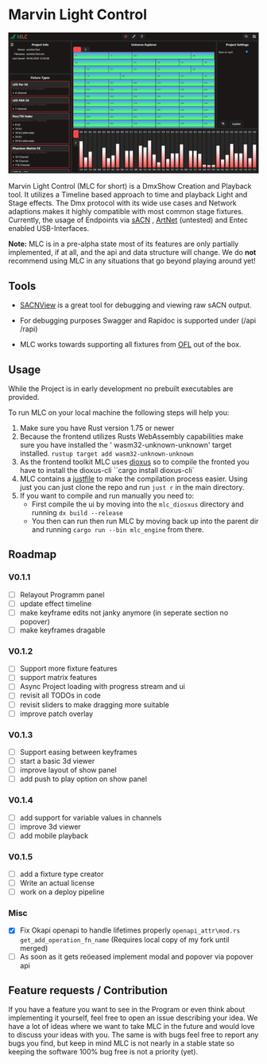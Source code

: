 # Marvin Light Control

![MLC](/images/mlc_configure_page.png)

Marvin Light Control (MLC for short) is a DmxShow Creation and Playback tool.
It utilizes a Timeline based approach to time and playback Light and Stage effects.
The Dmx protocol with its wide use cases and Network adaptions makes it highly compatible with most common stage
fixtures.
Currently, the usage of Endpoints
via [sACN](https://en.wikipedia.org/wiki/Architecture_for_Control_Networks#External_extensions)
, [ArtNet](https://art-net.org.uk/) (untested) and Entec enabled USB-Interfaces.

**Note:** MLC is in a pre-alpha state most of its features are only partially implemented, if at all, and the api and
data
structure will change.
We do **not** recommend using MLC in any situations that go beyond playing around yet!

## Tools

- [SACNView](https://sacnview.org/) is a great tool for debugging and viewing raw sACN output.

- For debugging purposes Swagger and Rapidoc is supported under (/api /rapi)

- MLC works towards supporting all fixtures from [OFL](https://open-fixture-library.org/) out of the box.

## Usage

While the Project is in early development no prebuilt executables are provided.

To run MLC on your local machine the following steps will help you:

1. Make sure you have Rust version 1.75 or newer
2. Because the frontend utilizes Rusts WebAssembly capabilities make sure you have installed the '
   wasm32-unknown-unknown' target installed.
   ``rustup target add wasm32-unknown-unknown``
3. As the frontend toolkit MLC uses [dioxus](https://dioxuslabs.com/) so to compile the fronted you have to install the
   dioxus-cli
   ``cargo install dioxus-cli`
4. MLC contains a [justfile](https://github.com/casey/just) to make the compilation process easier. Using just you can
   just clone the repo and run ``just r`` in the main directory.
5. If you want to compile and run manually you need to:
    - First compile the ui by moving into the ``mlc_diosxus`` directory and running `dx build --release`
    - You then can run then run MLC by moving back up into the parent dir and running ``cargo run --bin mlc_engine``
      from there.

## Roadmap

### V0.1.1

- [ ] Relayout Programm panel
- [ ] update effect timeline
- [ ] make keyframe edits not janky anymore (in seperate section no popover)
- [ ] make keyframes dragable

### V0.1.2

- [ ] Support more fixture features
- [ ] support matrix features
- [ ] Async Project loading with progress stream and ui
- [ ] revisit all TODOs in code
- [ ] revisit sliders to make dragging more suitable
- [ ] improve patch overlay

### V0.1.3

- [ ] Support easing between keyframes
- [ ] start a basic 3d viewer
- [ ] improve layout of show panel
- [ ] add push to play option on show panel

### V0.1.4

- [ ] add support for variable values in channels
- [ ] improve 3d viewer
- [ ] add mobile playback

### V0.1.5

- [ ] add a fixture type creator
- [ ] Write an actual license
- [ ] work on a  deploy pipeline

### Misc

- [X] Fix Okapi openapi to handle lifetimes properly `openapi_attr\mod.rs get_add_operation_fn_name` (Requires local copy of my fork until merged)
- [ ] As soon as it gets reöeased implement modal and popover via popover api

## Feature requests / Contribution

If you have a feature you want to see in the Program or even think about implementing it yourself, feel free to open an
issue describing your idea.
We have a lot of ideas where we want to take MLC in the future and would love to discuss your ideas with you.
The same is with bugs feel free to report any bugs you find, but keep in mind MLC is not nearly in a stable state so
keeping the software 100% bug free is not a priority (yet).
